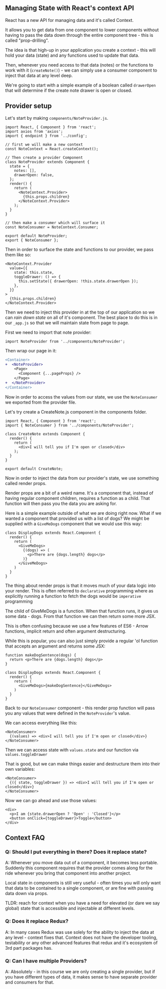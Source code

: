 ## Managing State with React's context API

React has a new API for managing data and it's called Context.

It allows you to get data from one component to lower components without having to pass the data down through the entire component tree - this is called "prop-drilling".

The idea is that high-up in your application you create a context - this will hold your data (state) and any functions used to update that data.

Then, whenever you need access to that data (notes) or the functions to work with it (`createNote()`) - we can simply use a consumer component to inject that data at any level deep.

We're going to start with a simple example of a boolean called `drawerOpen` that will determine if the create note drawer is open or closed.

## Provider setup

Let's start by making `components/NoteProvider.js`.

```JSX
import React, { Component } from 'react';
import axios from 'axios';
import { endpoint } from '../config';

// first we will make a new context
const NoteContext = React.createContext();

// Then create a provider Component
class NoteProvider extends Component {
  state = {
    notes: [],
    drawerOpen: false,
  };
  render() {
    return (
      <NoteContext.Provider>
        {this.props.children}
      </NoteContext.Provider>
    );
  }
}

// then make a consumer which will surface it
const NoteConsumer = NoteContext.Consumer;

export default NoteProvider;
export { NoteConsumer };
```

Then in order to surface the state and functions to our provider, we pass them like so:


```JSX
<NoteContext.Provider
  value={{
    state: this.state,
    toggleDrawer: () => {
      this.setState({ drawerOpen: !this.state.drawerOpen });
    },
  }}
>
  {this.props.children}
</NoteContext.Provider>
```

Then we need to inject this provider in at the top of our application so we can _rain down state_ on all of it's component. The best place to do this is in our `_app.js` so that we will maintain state from page to page.

First we need to import that note provider:

```JSX
import NoteProvider from '../components/NoteProvider';
```

Then wrap our page in it:

```diff
<Container>
+  <NoteProvider>
    <Page>
      <Component {...pageProps} />
    </Page>
+  </NoteProvider>
</Container>
```

Now in order to access the values from our state, we use the `NoteConsumer` we exported from the provider file.

Let's try create a CreateNote.js component in the components folder.

```JSX
import React, { Component } from 'react';
import { NoteConsumer } from '../components/NoteProvider';

class CreateNote extends Component {
  render() {
    return (
      <div>I will tell you if I'm open or closed</div>
    );
  }
}

export default CreateNote;
```

Now in order to inject the data from our provider's state, we use something called render props.

Render props are a bit of a weird name. It's a component that, instead of having regular component children, requires a function as a child. That function will then pass you the data you are asking for.

Here is a simple example outside of what we are doing right now. What if we wanted a component that provided us with a list of dogs? We might be supplied with a `GiveMeDogs` component that we would use this way:


```JSX
class DisplayDogs extends React.Component {
  render() {
    return (
      <GiveMeDogs>
        {(dogs) => (
          <p>There are {dogs.length} dogs</p>
        )}
      </GiveMeDogs>
    )
  }
}
```

The thing about render props is that it moves much of your data logic into your render. This is often referred to `declarative` programming where as explicitly running a function to fetch the dogs would be `imperative` programming


The child of GiveMeDogs is a function. When that function runs, it gives us some data - dogs. From that function we can then return some more JSX.

This is often confusing because we use a few features of ES6 - Arrow functions, implicit return and often argument destructuring.

While this is popular, you can also just simply provide a regular 'ol function that accepts an argument and returns some JSX:

```JSX
function makeDogSentence(dogs) {
  return <p>There are {dogs.length} dogs</p>
}

class DisplayDogs extends React.Component {
  render() {
    return (
      <GiveMeDogs>{makeDogSentence}</GiveMeDogs>
    )
  }
}
```


Back to our `NoteConsumer` component - this render prop function will pass you any values that were defined in the `NoteProvider`'s value.

We can access everything like this:

```JSX
<NoteConsumer>
  {(values) => <div>I will tell you if I'm open or closed</div>}
</NoteConsumer>
```

Then we can access state with `values.state` and our function via `values.toggleDrawer`

That is good, but we can make things easier and destructure them into their own variables:

```JSX
<NoteConsumer>
  {({ state, toggleDrawer }) => <div>I will tell you if I'm open or closed</div>}
</NoteConsumer>
```

Now we can go ahead and use those values:

```JSX
<div>
  <p>I am {state.drawerOpen ? 'Open' : 'Closed'}</p>
  <button onClick={toggleDrawer}>Toggle</button>
</div>
```

## Context FAQ

### Q: Should I put everything in there? Does it replace state?

A: Whenever you move data out of a component, it becomes less portable. Suddenly this component requires that the provider comes along for the ride whenever you bring that component into another project.

Local state in components is still very useful - often times you will only want that data to be contained to a single component, or are fine with passing data down via props.

TLDR: reach for context when you have a need for elevated (or dare we say global) state that is accessible and injectable at different levels.

### Q: Does it replace Redux?

A: In many cases Redux was use solely for the ability to inject the data at any level - context fixes that. Context does not have the developer tooling, testability or any other advanced features that redux and it's ecosystem of 3rd part packages has.


### Q: Can I have multiple Providers?

A: Absolutely - in this course we are only creating a single provider, but if you have different types of data, it makes sense to have separate provider and consumers for that.
